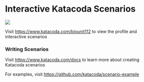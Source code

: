 # Interactive Katacoda Scenarios

[![](http://shields.katacoda.com/katacoda/biounit112/count.svg)](https://www.katacoda.com/biounit112 "Get your profile on Katacoda.com")

Visit https://www.katacoda.com/biounit112 to view the profile and interactive scenarios

### Writing Scenarios
Visit https://www.katacoda.com/docs to learn more about creating Katacoda scenarios

For examples, visit https://github.com/katacoda/scenario-example
